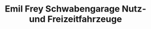 ---
title: "Emil Frey Schwabengarage Nutz- und Freizeitfahrzeuge"
url: /stuttgart/emil-frey-schwabengarage-nutz-und-freizeitfahrzeuge/
shop: Autohaus
---